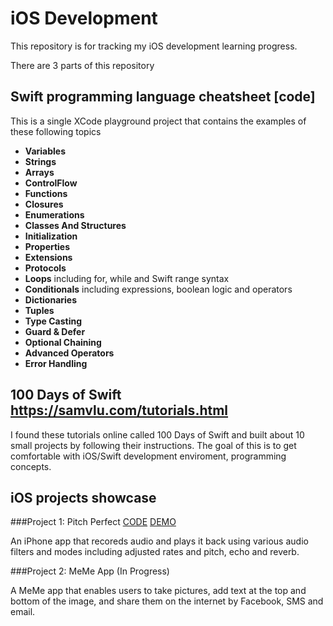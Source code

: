 # iOS Development 

This repository is for tracking my iOS development learning progress.

There are 3 parts of this repository
## Swift programming language cheatsheet [code]
This is a single XCode playground project that contains the examples of these following topics
- **Variables**
- **Strings**
- **Arrays**
- **ControlFlow**
- **Functions**
- **Closures**
- **Enumerations**
- **Classes And Structures**
- **Initialization**
- **Properties** 
- **Extensions**
- **Protocols**
- **Loops**  including for, while and Swift range syntax
- **Conditionals**  including expressions, boolean logic and operators
- **Dictionaries**
- **Tuples**
- **Type Casting**
- **Guard & Defer**
- **Optional Chaining**
- **Advanced Operators**
- **Error Handling**



## 100 Days of Swift  https://samvlu.com/tutorials.html
I found these tutorials online called 100 Days of Swift and built about 10 small projects by following their instructions. The goal of this is to get comfortable with iOS/Swift development enviroment, programming concepts. 



## iOS projects showcase

###Project 1: Pitch Perfect [CODE](https://github.com/SophiaBelkin/swift_development/tree/master/projects/PitchPerfect) [DEMO](https://www.youtube.com/watch?v=5PvcLHK71XI)

An iPhone app that recoreds audio and plays it back using various audio filters and modes including adjusted rates and pitch, echo and reverb.


###Project 2: MeMe App (In Progress)

A MeMe app that enables users to take pictures, add text at the top and bottom of the image, and share them on the internet by Facebook, SMS and email. 
